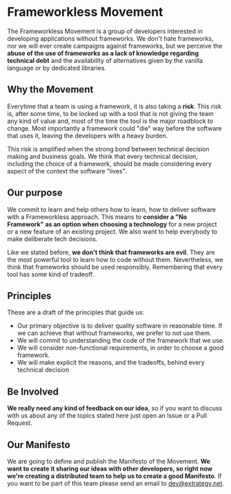 # Frameworkless Movement

The Frameworkless Movement is a group of developers interested in developing applications without frameworks. We don't hate frameworks, nor we will ever create campaigns against frameworks, but we perceive the **abuse of the use of frameworks as a lack of knowledge regarding technical debt** and the availability of alternatives given by the vanilla language or by dedicated libraries.

## Why the Movement

Everytime that a team is using a framework, it is also taking a **risk**. This risk is, after some time, to be locked up with a tool that is not giving the team any kind of value and, most of the time the tool is the major roadblock to change. Most importantly a framework could "die" way before the software that uses it, leaving the developers with a heavy burden.

This risk is amplified when the strong bond between technical decision making and business goals. We think that every technical decision, including the choice of a framework, should be made considering every aspect of the context the software "lives".

## Our purpose

We commit to learn and help others how to learn, how to deliver software with a Frameworkless approach. This means to **consider a "No Framework" as an option when choosing a technology** for a new project or a new feature of an existing project. We also want to help everybody to make deliberate tech decisions.

Like we stated before, **we don't think that frameworks are evil**. They are the most powerful tool to learn how to code without them. Nevertheless, we think that frameworks should be used responsibly. Remembering that every tool has some kind of tradeoff.

## Principles

These are a draft of the principles that guide us:

* Our primary objective is to deliver quality software in reasonable time. If we can achieve that without frameworks, we prefer to not use them.
* We will commit to understanding the code of the framework that we use.
* We will consider non-functional requirements, in order to choose a good framework.
* We will make explicit the reasons, and the tradeoffs, behind every technical decision

## Be Involved

**We really need any kind of feedback on our idea**, so if you want to discuss with us about any of the topics stated here just open an Issue or a Pull Request.

## Our Manifesto

We are going to define and publish the Manifesto of the Movement. **We want to create it sharing our ideas with other developers, so right now we're creating a distributed team to help us to create a good Manifesto**. If you want to be part of this team please send an email to dev@extrategy.net.
